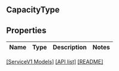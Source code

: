 ## CapacityType

## Properties

Name | Type | Description | Notes
------------ | ------------- | ------------- | -------------

[[ServiceV1 Models]](../) [[API list]](../../Api) [[README]](../../../README.md)
